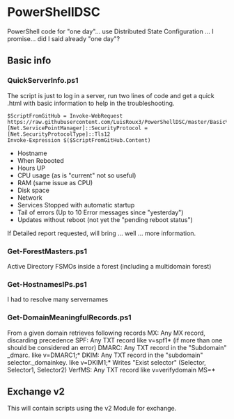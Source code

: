 # PowerShellDSC

PowerShell code for "one day"... use Distributed State Configuration ... I promise... did I said already "one day"?

## Basic info

### QuickServerInfo.ps1

The script is just to log in a server, run two lines of code and get a quick .html with basic information to help in the troubleshooting.

    $ScriptFromGitHub = Invoke-WebRequest https://raw.githubusercontent.com/LuisRoux3/PowerShellDSC/master/Basic%20Info/QuickServerInfo.ps1
    [Net.ServicePointManager]::SecurityProtocol = [Net.SecurityProtocolType]::Tls12
    Invoke-Expression $($ScriptFromGitHub.Content)

- Hostname
- When Rebooted
- Hours UP
- CPU usage (as is "current" not so useful)
- RAM (same issue as CPU)
- Disk space
- Network
- Services Stopped with automatic startup
- Tail of errors (Up to 10 Error messages since "yesterday")
- Updates without reboot (not yet the "pending reboot status")

If Detailed report requested, will bring ... well ... more information.

### Get-ForestMasters.ps1

Active Directory FSMOs inside a forest (including a multidomain forest)

### Get-HostnamesIPs.ps1

I had to resolve many servernames

### Get-DomainMeaningfulRecords.ps1
From a given domain retrieves following records
    MX:     Any MX record, discarding precedence
    SPF:    Any TXT record like v=spf1* (if more than one should be considered an error)
    DMARC:  Any TXT record in the "Subdomain" _dmarc.<Domain> like v=DMARC1;*
    DKIM:   Any TXT record in the "subdomain" selector._domainkey.<Domain> like v=DKIM1;* Writes "Exist selector" (Selector, Selector1, Selector2)
            VerfMS: Any TXT record like v=verifydomain MS=*

## Exchange v2

This will contain scripts using the v2 Module for exchange.

